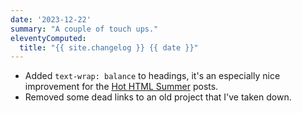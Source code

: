 ```yaml
---
date: '2023-12-22'
summary: "A couple of touch ups."
eleventyComputed:
  title: "{{ site.changelog }} {{ date }}"
---
```


* Added `text-wrap: balance` to headings, it's an especially nice improvement for the [Hot HTML Summer](http://localhost:8080/tag/hot-html-summer/) posts.
* Removed some dead links to an old project that I've taken down.